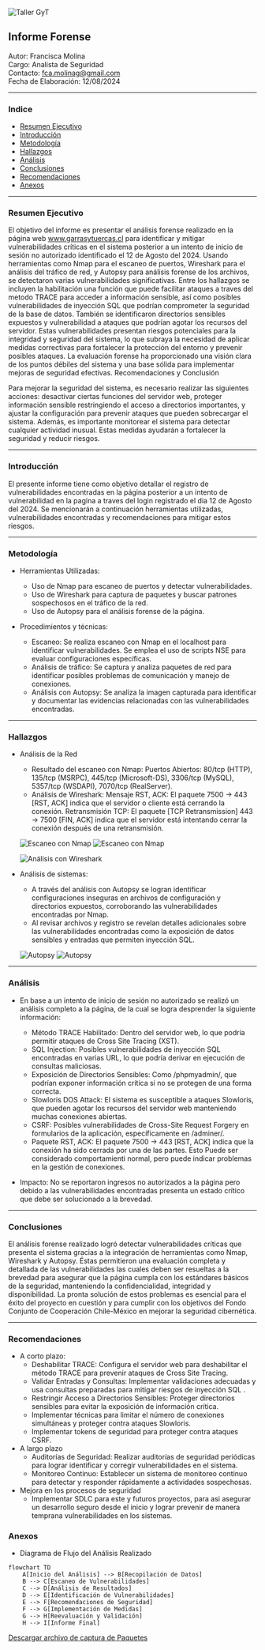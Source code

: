 ![Taller GyT](logomecanico.jpeg)
## Informe Forense
Autor: Francisca Molina  
Cargo:  Analista de Seguridad   
Contacto: fca.molinag@gmail.com     
Fecha de Elaboración: 12/08/2024
___

### Indice
+ [Resumen Ejecutivo](#resumen-ejecutivo)
+ [Introducción](#introducción)
+ [Metodología](#metodología)
+ [Hallazgos](#hallazgos)
+ [Análisis](#análisis)
+ [Conclusiones](#conclusiones)
+ [Recomendaciones](#recomendaciones)
+ [Anexos](#anexos)
___

### Resumen Ejecutivo
El objetivo del informe es presentar el análisis forense realizado en la página web www.garrasytuercas.cl para identificar y mitigar vulnerabilidades críticas en el sistema posterior a un intento de inicio de sesión no autorizado identificado el 12 de Agosto del 2024. Usando herramientas como Nmap para el escaneo de puertos, Wireshark para el análisis del tráfico de red, y Autopsy para análisis forense de los archivos, se detectaron varias vulnerabilidades significativas. Entre los hallazgos se incluyen la habilitación una función que puede facilitar ataques a traves del metodo TRACE para acceder a información sensible, así como posibles vulnerabilidades de inyección SQL que podrían comprometer la seguridad de la base de datos. También se identificaron directorios sensibles expuestos y vulnerabilidad a ataques que podrían agotar los recursos del servidor. 
Estas vulnerabilidades presentan riesgos potenciales para la integridad y seguridad del sistema, lo que subraya la necesidad de aplicar medidas correctivas para fortalecer la protección del entorno y prevenir posibles ataques. La evaluación forense ha proporcionado una visión clara de los puntos débiles del sistema y una base sólida para implementar mejoras de seguridad efectivas.
Recomendaciones y Conclusión

Para mejorar la seguridad del sistema, es necesario realizar las siguientes acciones: desactivar ciertas funciones del servidor web, proteger información sensible restringiendo el acceso a directorios importantes, y ajustar la configuración para prevenir ataques que pueden sobrecargar el sistema. Además, es importante monitorear el sistema para detectar cualquier actividad inusual. Estas medidas ayudarán a fortalecer la seguridad y reducir riesgos.


___

### Introducción
El presente informe tiene como objetivo detallar el registro de vulnerabilidades encontradas en la página posterior a un intento de vulnerabilidad en la pagina a traves del login registrado el dia 12 de Agosto del 2024. Se mencionarán a continuación herramientas utilizadas, vulnerabilidades encontradas y recomendaciones para mitigar estos riesgos.


___

### Metodología
+ Herramientas Utilizadas: 
    + Uso de Nmap para escaneo de puertos y detectar vulnerabilidades.
    + Uso de Wireshark para captura de paquetes y buscar patrones sospechosos en el tráfico de la red.
    + Uso de Autopsy para el análisis forense de la página.

+ Procedimientos y técnicas:
    + Escaneo: Se realiza escaneo con Nmap en el localhost para identificar vulnerabilidades. Se emplea el uso de scripts NSE para evaluar configuraciones específicas.
    + Análisis de tráfico: Se captura y analiza paquetes de red para identificar posibles problemas de comunicación y manejo de conexiones.
    + Análisis con Autopsy: Se analiza la imagen capturada para identificar y documentar las evidencias relacionadas con las vulnerabilidades encontradas.

___

### Hallazgos
+ Análisis de la Red 
    + Resultado del escaneo con Nmap: Puertos Abiertos: 80/tcp (HTTP), 135/tcp (MSRPC), 445/tcp (Microsoft-DS), 3306/tcp (MySQL), 5357/tcp (WSDAPI), 7070/tcp (RealServer).
    + Análisis de Wireshark: Mensaje RST, ACK: El paquete 7500 → 443 [RST, ACK] indica que el servidor o cliente está cerrando la conexión. Retransmisión TCP: El paquete [TCP Retransmission] 443 → 7500 [FIN, ACK] indica que el servidor está intentando cerrar la conexión después de una retransmisión.


    ![Escaneo con Nmap](nmap.png)
    ![Escaneo con Nmap](nmap2.png)

    ![Análisis con Wireshark](wireshark.jpg)


+ Análisis de sistemas:
    + A través del análisis con Autopsy se logran identificar configuraciones inseguras en archivos de configuración y directorios expuestos, corroborando las vulnerabilidades encontradas por Nmap. 
    + Al revisar archivos y registro se revelan detalles adicionales sobre las vulnerabilidades encontradas como la exposición de datos sensibles y entradas que permiten inyección SQL.

    ![Autopsy](autopsy.png)
    ![Autopsy](autopsy2.png)
___

### Análisis
+ En base a un intento de inicio de sesión no autorizado se realizó un análisis completo a la página, de la cual se logra desprender la siguiente información:
    + Método TRACE Habilitado: Dentro del servidor web, lo que podría permitir ataques de Cross Site Tracing (XST).
    + SQL Injection: Posibles vulnerabilidades de inyección SQL encontradas en varias URL, lo que podría derivar en ejecución de consultas maliciosas.
    + Exposición de Directorios Sensibles: Como /phpmyadmin/, que podrían exponer información crítica si no se protegen de una forma correcta.
    + Slowloris DOS Attack: El sistema es susceptible a ataques Slowloris, que pueden agotar los recursos del servidor web manteniendo muchas conexiones abiertas.
    + CSRF: Posibles vulnerabilidades de Cross-Site Request Forgery en formularios de la aplicación, específicamente en /adminer/.
    + Paquete RST, ACK: El paquete 7500 → 443 [RST, ACK] indica que la conexión ha sido cerrada por una de las partes. Esto Puede ser considerado comportamienti normal, pero puede indicar problemas en la gestión de conexiones.


+ Impacto: No se reportaron ingresos no autorizados a la página pero debido a las vulnerabilidades encontradas presenta un estado crítico que debe ser solucionado a la brevedad.

___

### Conclusiones
El análisis forense realizado logró detectar vulnerabilidades críticas que presenta el sistema gracias a la integración de herramientas como Nmap, Wireshark y Autopsy. Éstas permitieron una evaluación completa y detallada de las vulnerabilidades las cuales deben ser resueltas a la brevedad para asegurar que la página cumpla con los estándares básicos de la seguridad, manteniendo la confidencialidad, integridad y disponibilidad. La pronta solución de estos problemas es esencial para el éxito del proyecto en cuestión y para cumplir con los objetivos del Fondo Conjunto de Cooperación Chile-México en mejorar la seguridad cibernética.
___

### Recomendaciones

+ A corto plazo:
    + Deshabilitar TRACE: Configura el servidor web para deshabilitar el método TRACE para prevenir ataques de Cross Site Tracing.
    + Validar Entradas y Consultas: Implementar validaciones adecuadas y usa consultas preparadas para mitigar riesgos de inyección SQL .
    + Restringir Acceso a Directorios Sensibles: Proteger directorios sensibles para evitar la exposición de información crítica.
    + Implementar técnicas para limitar el número de conexiones simultáneas y proteger contra ataques Slowloris.
    + Implementar tokens de seguridad para proteger contra ataques CSRF. 
+ A largo plazo
    + Auditorías de Seguridad: Realizar auditorías de seguridad periódicas para lograr identificar y corregir vulnerabilidades en el sistema.
    + Monitoreo Continuo: Establecer un sistema de monitoreo continuo para detectar y responder rápidamente a actividades sospechosas.
+ Mejora en los procesos de seguridad
    + Implementar SDLC para este y futuros proyectos, para asi asegurar un desarrollo seguro desde el inicio y lograr prevenir de manera temprana vulnerabilidades en los sistemas.

### Anexos

+ Diagrama de Flujo del Análisis Realizado

```mermaid
flowchart TD
    A[Inicio del Análisis] --> B[Recopilación de Datos]
    B --> C[Escaneo de Vulnerabilidades]
    C --> D[Análisis de Resultados]
    D --> E[Identificación de Vulnerabilidades]
    E --> F[Recomendaciones de Seguridad]
    F --> G[Implementación de Medidas]
    G --> H[Reevaluación y Validación]
    H --> I[Informe Final]
```

[Descargar archivo de captura de Paquetes](wireshark.pcap)